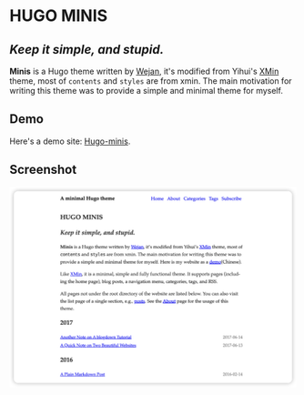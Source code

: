 # HUGO MINIS

## _Keep it simple, and stupid._

**Minis** is a Hugo theme written by [Wejan](https://wejan.cn), it's modified from Yihui's [XMin](https://github.com/yihui/hugo-xmin/) theme, most of `contents` and `styles` are from xmin. The main motivation for writing this theme was to provide a simple and minimal theme for myself.

## Demo

Here's a demo site: [Hugo-minis](https://minis.wejan.cn).

## Screenshot

[![Screenshot](https://github.com/lowejan/hugo-minis/raw/main/images/screenshot.png)](https://minis.wejan.cn/)
